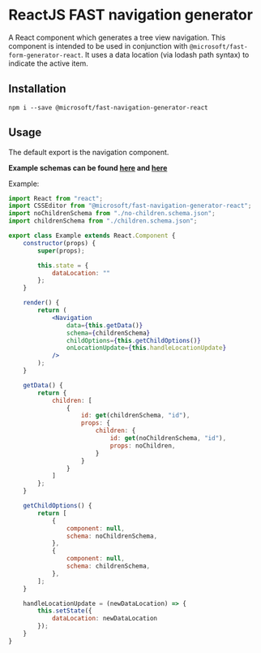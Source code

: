 # ReactJS FAST navigation generator
A React component which generates a tree view navigation. This component is intended to be used in conjunction with `@microsoft/fast-form-generator-react`. It uses a data location (via lodash path syntax) to indicate the active item.

## Installation
`npm i --save @microsoft/fast-navigation-generator-react`

## Usage
The default export is the navigation component.

**Example schemas can be found [here](https://github.com/Microsoft/fast-dna/tree/master/packages/fast-navigation-generator-react/app/configs/children.schema.json) and [here](https://github.com/Microsoft/fast-dna/tree/master/packages/fast-navigation-generator-react/app/configs/no-children.schema.json)**

Example:

```jsx
import React from "react";
import CSSEditor from "@microsoft/fast-navigation-generator-react";
import noChildrenSchema from "./no-children.schema.json";
import childrenSchema from "./children.schema.json";

export class Example extends React.Component {
    constructor(props) {
        super(props);

        this.state = {
            dataLocation: ""
        };
    }

    render() {
        return (
            <Navigation
                data={this.getData()}
                schema={childrenSchema}
                childOptions={this.getChildOptions()}
                onLocationUpdate={this.handleLocationUpdate}
            />
        );
    }

    getData() {
        return {
            children: [
                {
                    id: get(childrenSchema, "id"),
                    props: {
                        children: {
                            id: get(noChildrenSchema, "id"),
                            props: noChildren,
                        }
                    }
                }
            ]
        };
    }

    getChildOptions() {
        return [
            {
                component: null,
                schema: noChildrenSchema,
            },
            {
                component: null,
                schema: childrenSchema,
            },
        ];
    }

    handleLocationUpdate = (newDataLocation) => {
        this.setState({
            dataLocation: newDataLocation
        });
    }
}
```

